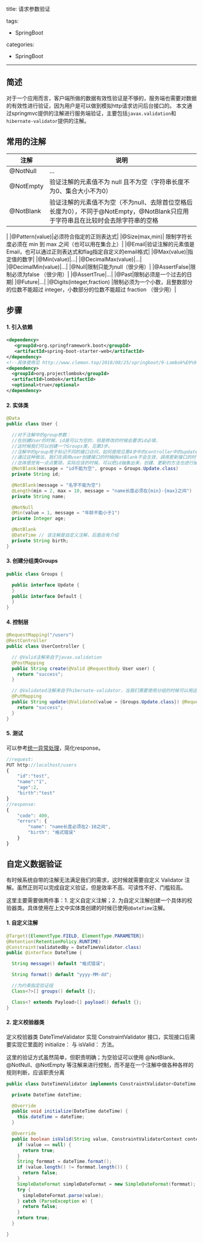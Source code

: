 title: 请求参数验证

tags:
  - SpringBoot

categories:
  - SpringBoot
---
## 简述
对于一个应用而言，客户端所做的数据有效性验证是不够的，服务端也需要对数据的有效性进行验证，因为用户是可以做到模拟http请求访问后台接口的。
本文通过springmvc提供的注解进行服务端验证，主要包括`javax.validation`和`hibernate-validator`提供的注解。

## 常用的注解
|注解|说明|
|---|---|
|@NotNull|...|
|@NotEmpty|验证注解的元素值不为 null 且不为空（字符串长度不为0、集合大小不为0）|
|@NotBlank|验证注解的元素值不为空（不为null、去除首位空格后长度为0），不同于@NotEmpty，@NotBlank只应用于字符串且在比较时会去除字符串的空格
|
|@Pattern(value)|必须符合指定的正则表达式|
|@Size(max,min)|	限制字符长度必须在 min 到 max 之间（也可以用在集合上）|
|@Email|验证注解的元素值是Email，也可以通过正则表达式和flag指定自定义的email格式|
|@Max(value)|指定值的数字|
|@Min(value)|...|
|@DecimalMax(value)|...|
|@DecimalMin(value)|...|
|@Null|限制只能为null（很少用）|
|@AssertFalse|限制必须为false （很少用）|
|@AssertTrue|...|
|@Past|限制必须是一个过去的日期|
|@Future|...|
|@Digits(integer,fraction)	|限制必须为一个小数，且整数部分的位数不能超过 integer，小数部分的位数不能超过 fraction （很少用）|

## 步骤
#### 1. 引入依赖
```xml
<dependency>
   <groupId>org.springframework.boot</groupId>
   <artifactId>spring-boot-starter-web</artifactId>
</dependency>
<!--具体使用见 http://www.clemon.top/2018/08/25/springboot/9-Lombok%E9%9B%86%E6%88%90/-->
<dependency>
  <groupId>org.projectlombok</groupId>
  <artifactId>lombok</artifactId>
  <optional>true</optional>
</dependency>
```
#### 2. 实体类

```java
@Data
public class User {

  //对于注解中的group参数：
  //在创建User的时候，id是可以为空的，但是修改的时候会要求id必填，
  //这时候我们可以创建一个Groups类，见第3步。
  //注解中的group用于标记不同的接口访问，如何使用见第4步中的controller中的update方法。
  //通过这种做法，我们在调用user创建接口的时候@NotBlank不会生效，调用更新接口的时候生效。
  //总体感觉有一点点繁琐，实际应该的时候，可以把id抽象出来，创建、更新的方法也进行抽象，
  @NotBlank(message = "id不能为空", groups = Groups.Update.class)
  private String id;

  @NotBlank(message = "名字不能为空")
  @Length(min = 2, max = 10, message = "name长度必须在{min}-{max}之间")
  private String name;

  @NotNull
  @Min(value = 1, message = "年龄不能小于1")
  private Integer age;

  @NotBlank
  @DateTime // 该注解是自定义注解，后面会有介绍
  private String birth;
}
```
#### 3. 创建分组类Groups

```java
public class Groups {

  public interface Update {
  }
  public interface Default {
  }
}

```
#### 4. 控制层

```java
@RequestMapping("/users")
@RestController
public class UserController {

  // @Valid注解来自于javax.validation
  @PostMapping
  public String create(@Valid @RequestBody User user) {
    return "success";
  }

  // @Validated注解来自于hibernate-validator，当我们需要使用分组的时候可以用这个注解
  @PutMapping
  public String update(@Validated(value = {Groups.Update.class}) @RequestBody User user) {
    return "success";
  }
}
```

#### 5. 测试
可以参考[统一异常处理](http://www.clemon.top/2018/08/24/springboot/8-%E7%BB%9F%E4%B8%80%E5%BC%82%E5%B8%B8%E5%A4%84%E7%90%86/)，简化response。

```js
//request:
PUT http://localhost/users
{
	"id":"test",
	"name":"1",
	"age":2,
	"birth":"test"
}
//response:
{
    "code": 400,
    "errors": {
        "name": "name长度必须在2-10之间",
        "birth": "格式错误"
    }
}
```
## 自定义数据验证
有时候系统自带的注解无法满足我们的需求，这时候就需要自定义 Validator 注解。虽然正则可以完成自定义验证，但是效率不高、可读性不好、门槛较高。

这里主要需要做两件事：1. 定义自定义注解；2. 为自定义注解创建一个具体的校验器类。具体使用在上文中实体类创建的时候已使用`@DateTime`注解。

#### 1. 自定义注解

```java
@Target({ElementType.FIELD, ElementType.PARAMETER})
@Retention(RetentionPolicy.RUNTIME)
@Constraint(validatedBy = DateTimeValidator.class)
public @interface DateTime {

  String message() default "格式错误";

  String format() default "yyyy-MM-dd";

  //为约束指定验证组
  Class<?>[] groups() default {};

  Class<? extends Payload>[] payload() default {};
}
```
#### 2. 定义校验器类
定义校验器类 DateTimeValidator 实现 ConstraintValidator 接口，实现接口后需要实现它里面的 initialize： 与 isValid： 方法。

这里的验证方式虽然简单，但职责明确；为空验证可以使用 @NotBlank、@NotNull、@NotEmpty 等注解来进行控制，而不是在一个注解中做各种各样的规则判断，应该职责分离

```java
public class DateTimeValidator implements ConstraintValidator<DateTime, String> {

  private DateTime dateTime;

  @Override
  public void initialize(DateTime dateTime) {
    this.dateTime = dateTime;
  }

  @Override
  public boolean isValid(String value, ConstraintValidatorContext context) {
    if (value == null) {
      return true;
    }
    String formmat = dateTime.format();
    if (value.length() != formmat.length()) {
      return false;
    }
    SimpleDateFormat simpleDateFormat = new SimpleDateFormat(formmat);
    try {
      simpleDateFormat.parse(value);
    } catch (ParseException e) {
      return false;
    }
    return true;
  }

}
```
